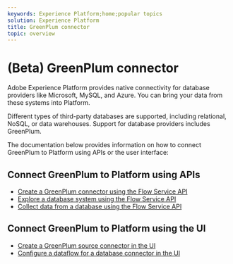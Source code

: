 ```yaml
---
keywords: Experience Platform;home;popular topics
solution: Experience Platform
title: GreenPlum connector
topic: overview
---
```


# (Beta) GreenPlum connector

Adobe Experience Platform provides native connectivity for database providers like Microsoft, MySQL, and Azure. You can bring your data from these systems into Platform.

Different types of third-party databases are supported, including relational, NoSQL, or data warehouses. Support for database providers includes GreenPlum.

The documentation below provides information on how to connect GreenPlum to Platform using APIs or the user interface:

## Connect GreenPlum to Platform using APIs

- [Create a GreenPlum connector using the Flow Service API](../../tutorials/api/create/databases/.md)
- [Explore a database system using the Flow Service API](../../tutorials/api/explore/database-nosql.md)
- [Collect data from a database using the Flow Service API](../../tutorials/api/collect/database-nosql.md)

## Connect GreenPlum to Platform using the UI

- [Create a GreenPlum source connector in the UI](../../tutorials/ui/create/databases/.md)
- [Configure a dataflow for a database connector in the UI](../../tutorials/ui/dataflow/databases.md)